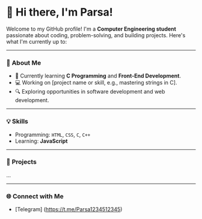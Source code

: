 # 👋 Hi there, I'm Parsa!
Welcome to my GitHub profile! I'm a **Computer Engineering student** passionate about coding, problem-solving, and building projects. Here's what I'm currently up to:

---

### 🚀 **About Me**
- 🌱 Currently learning **C Programming** and **Front-End Development**.
- 💻 Working on [project name or skill, e.g., mastering strings in C].
- 🔍 Exploring opportunities in software development and web development.

---

### 💡 **Skills**
- Programming:  `HTML`, `CSS`, `C`, `C++`
- Learning: **JavaScript**

---

### 📂 **Projects**
...

---

### 🌐 **Connect with Me**

- [Telegram] (https://t.me/Parsa1234512345)
